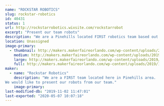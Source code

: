 ```yaml
---
name: "ROCKSTAR ROBOTICS"
slug: rockstar-robotics
id: 40431
status: 1
url: http://rockstarrobotics.wixsite.com/rockstarrobot
excerpt: "Present our team robots"
description: "We are a Pinehills located FIRST robotics team based out of the Walt Disney Branch Boys and Girls club"
location: Unassigned
image-primary:
  - thumbnail: http://makers.makerfaireorlando.com/wp-content/uploads/2019/10/71052271_790386661419927_8401706105210279188_n-150x150.jpg
    medium: http://makers.makerfaireorlando.com/wp-content/uploads/2019/10/71052271_790386661419927_8401706105210279188_n-300x278.jpg
    large: http://makers.makerfaireorlando.com/wp-content/uploads/2019/10/71052271_790386661419927_8401706105210279188_n.jpg
    full: http://makers.makerfaireorlando.com/wp-content/uploads/2019/10/71052271_790386661419927_8401706105210279188_n.jpg
maker:
  - name: "Rockstar Robotics"
    description: "We are a FIRST team located here in Pinehills area.
We would like to present our robots from our team."
    image-primary: 
last-modified-db: "2019-11-02 11:47:01"
last-exported: "2020-05-07 10:07:18"
---
```


